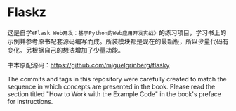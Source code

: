 Flaskz
======

这是自学`《Flask Web开发：基于Python的Web应用开发实战》`的练习项目，学习书上的示例并参考原书配套源码编写而成。所装模块都是现在的最新版，所以少量代码有变化。另根据自己的想法增加了少量功能。

书本原配源码：https://github.com/miguelgrinberg/flasky

The commits and tags in this repository were carefully created to match the sequence in which concepts are presented in the book. Please read the section titled "How to Work with the Example Code" in the book's preface for instructions.

